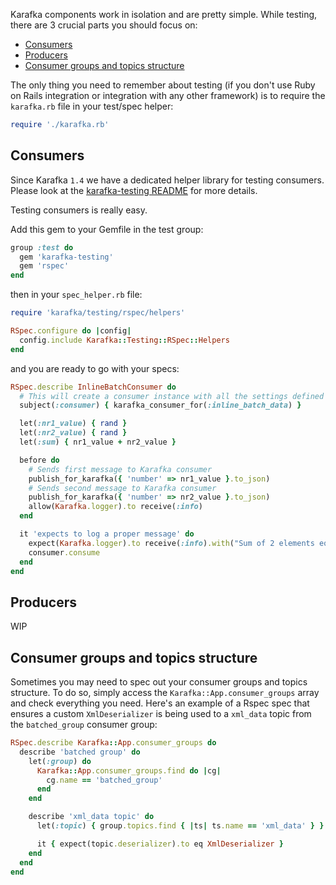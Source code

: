 Karafka components work in isolation and are pretty simple. While testing, there are 3 crucial parts you should focus on:

- [Consumers](#consumers)
- [Producers](#producers)
- [Consumer groups and topics structure](#consumer-groups-and-topics-structure)

The only thing you need to remember about testing (if you don't use Ruby on Rails integration or integration with any other framework) is to require the ```karafka.rb``` file in your test/spec helper:

```ruby
require './karafka.rb'
```

## Consumers

Since Karafka `1.4` we have a dedicated helper library for testing consumers. Please look at the [karafka-testing README](https://github.com/karafka/testing) for more details.

Testing consumers is really easy.

Add this gem to your Gemfile in the test group:

```ruby
group :test do
  gem 'karafka-testing'
  gem 'rspec'
end
```

then in your `spec_helper.rb` file:

```ruby
require 'karafka/testing/rspec/helpers'

RSpec.configure do |config|
  config.include Karafka::Testing::RSpec::Helpers
end
```

and you are ready to go with your specs:


```ruby
RSpec.describe InlineBatchConsumer do
  # This will create a consumer instance with all the settings defined for the given topic
  subject(:consumer) { karafka_consumer_for(:inline_batch_data) }

  let(:nr1_value) { rand }
  let(:nr2_value) { rand }
  let(:sum) { nr1_value + nr2_value }

  before do
    # Sends first message to Karafka consumer
    publish_for_karafka({ 'number' => nr1_value }.to_json)
    # Sends second message to Karafka consumer
    publish_for_karafka({ 'number' => nr2_value }.to_json)
    allow(Karafka.logger).to receive(:info)
  end

  it 'expects to log a proper message' do
    expect(Karafka.logger).to receive(:info).with("Sum of 2 elements equals to: #{sum}")
    consumer.consume
  end
end
```

## Producers

WIP

## Consumer groups and topics structure

Sometimes you may need to spec out your consumer groups and topics structure. To do so, simply access the ```Karafka::App.consumer_groups``` array and check everything you need. Here's an example of a Rspec spec that ensures a custom ```XmlDeserializer``` is being used to a ```xml_data``` topic from the ```batched_group``` consumer group:

```ruby
RSpec.describe Karafka::App.consumer_groups do
  describe 'batched group' do
    let(:group) do
      Karafka::App.consumer_groups.find do |cg|
        cg.name == 'batched_group'
      end
    end

    describe 'xml_data topic' do
      let(:topic) { group.topics.find { |ts| ts.name == 'xml_data' } }

      it { expect(topic.deserializer).to eq XmlDeserializer }
    end
  end
end
```

